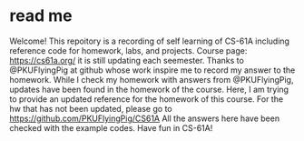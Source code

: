 # read me
Welcome!
This repoitory is a recording of self learning of CS-61A including reference code for homework, labs, and projects.
Course page: https://cs61a.org/ 
it is still updating each seemester.
Thanks to @PKUFlyingPig at github whose work inspire me to record my answer to the homework. 
While I check my homework with answers from @PKUFlyingPig,
updates have been found in the homework of the course. 
Here, I am trying to provide an updated reference for the homework of this course.
For the hw that has not been updated, please go to https://github.com/PKUFlyingPig/CS61A
All the answers here have been checked with the example codes.
Have fun in CS-61A!

